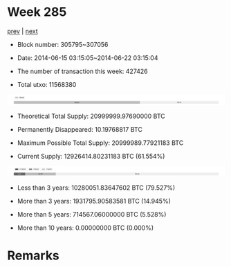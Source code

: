 # Week 285

[prev](week0284.md) | [next](week0286.md)

- Block number: 305795~307056

- Date: 2014-06-15 03:15:05~2014-06-22 03:15:04

- The number of transaction this week: 427426

- Total utxo: 11568380

![](../images/mined_week0285.png)

- Theoretical Total Supply: 20999999.97690000 BTC

- Permanently Disappeared: 10.19768817 BTC

- Maximum Possible Total Supply: 20999989.77921183 BTC

- Current Supply: 12926414.80231183 BTC (61.554%)

![](../images/year_week0285.png)


- Less than 3 years: 10280051.83647602 BTC (79.527%)

- More than 3 years: 1931795.90583581 BTC (14.945%)

- More than 5 years: 714567.06000000 BTC (5.528%)

- More than 10 years: 0.00000000 BTC (0.000%)

# Remarks

